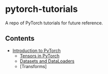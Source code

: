 # pytorch-tutorials
A repo of PyTorch tutorials for future reference.

## Contents

- [Introduction to PyTorch](/Introduction%20to%20PyTorch/)
    - [Tensors in PyTorch](/Introduction%20to%20PyTorch/Tensors.ipynb)
    - [Datasets and DataLoaders](/Introduction%20to%20PyTorch/Datasets%20and%20DataLoaders.ipynb)
    - [Transforms]
